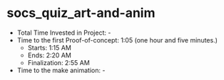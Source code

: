 # socs_quiz_art-and-anim

- Total Time Invested in Project: -
- Time to the first Proof-of-concept: 1:05 (one hour and five minutes.)
    - Starts: 1:15 AM
    - Ends: 2:20 AM
    - Finalization: 2:55 AM
- Time to the make animation: -